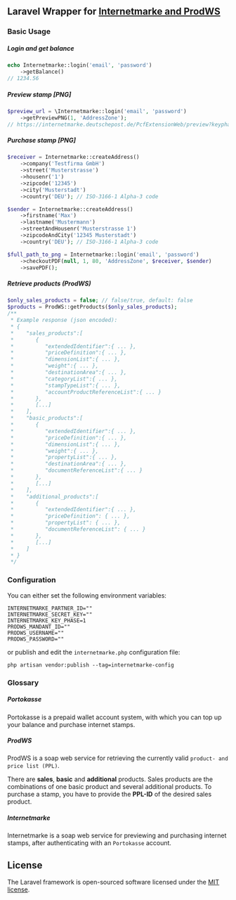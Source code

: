 ## Laravel Wrapper for [Internetmarke and ProdWS](https://www.deutschepost.de/de/i/internetmarke-porto-drucken/downloads.html)

### Basic Usage

##### Login and get balance
```php
echo Internetmarke::login('email', 'password')
    ->getBalance()
// 1234.56
```

##### Preview stamp [PNG]
```php
$preview_url = \Internetmarke::login('email', 'password')
    ->getPreviewPNG(1, 'AddressZone');
// https://internetmarke.deutschepost.de/PcfExtensionWeb/preview?keyphase=0&data=...
```

##### Purchase stamp [PNG]
```php
$receiver = Internetmarke::createAddress()
    ->company('Testfirma GmbH')
    ->street('Musterstrasse')
    ->housenr('1')
    ->zipcode('12345')
    ->city('Musterstadt')
    ->country('DEU'); // ISO-3166-1 Alpha-3 code

$sender = Internetmarke::createAddress()
    ->firstname('Max')
    ->lastname('Mustermann')
    ->streetAndHousenr('Musterstrasse 1')
    ->zipcodeAndCity('12345 Musterstadt')
    ->country('DEU'); // ISO-3166-1 Alpha-3 code

$full_path_to_png = Internetmarke::login('email', 'password')
    ->checkoutPDF(null, 1, 80, 'AddressZone', $receiver, $sender)
    ->savePDF();
```

##### Retrieve products (ProdWS)
```php
$only_sales_products = false; // false/true, default: false
$products = ProdWS::getProducts($only_sales_products);
/**
 * Example response (json encoded):
 * {
 *    "sales_products":[
 *       {
 *          "extendedIdentifier":{ ... },
 *          "priceDefinition":{ ... },
 *          "dimensionList":{ ... },
 *          "weight":{ ... },
 *          "destinationArea":{ ... },
 *          "categoryList":{ ... },
 *          "stampTypeList":{ ... },
 *          "accountProductReferenceList":{ ... }
 *       },
 *       [...]
 *    ],
 *    "basic_products":[
 *       {
 *          "extendedIdentifier":{ ... },
 *          "priceDefinition":{ ... },
 *          "dimensionList":{ ... },
 *          "weight":{ ... },
 *          "propertyList":{ ... },
 *          "destinationArea":{ ... },
 *          "documentReferenceList":{ ... }
 *       },
 * 	     [...]
 *    ],
 *    "additional_products":[
 *       {
 *          "extendedIdentifier":{ ... },
 *          "priceDefinition": { ... },
 *          "propertyList": { ... },
 *          "documentReferenceList": { ... }
 *       },
 *       [...]
 *    ]
 * }
 */
```

### Configuration

You can either set the following environment variables:

    INTERNETMARKE_PARTNER_ID=""
    INTERNETMARKE_SECRET_KEY=""
    INTERNETMARKE_KEY_PHASE=1
    PRODWS_MANDANT_ID=""
    PRODWS_USERNAME=""
    PRODWS_PASSWORD=""

or publish and edit the `internetmarke.php` configuration file:

    php artisan vendor:publish --tag=internetmarke-config


### Glossary

##### Portokasse

Portokasse is a prepaid wallet account system, with which you can top up your balance and purchase internet stamps.

##### ProdWS

ProdWS is a soap web service for retrieving the currently valid `product- and price list (PPL)`.

There are **sales**, **basic** and **additional** products. Sales products are the combinations of one basic product and several additional products. To purchase a stamp, you have to provide the **PPL-ID** of the desired sales product.

##### Internetmarke

Internetmarke is a soap web service for previewing and purchasing internet stamps, after authenticating with an `Portokasse` account.

## License

The Laravel framework is open-sourced software licensed under the [MIT license](LICENSE).